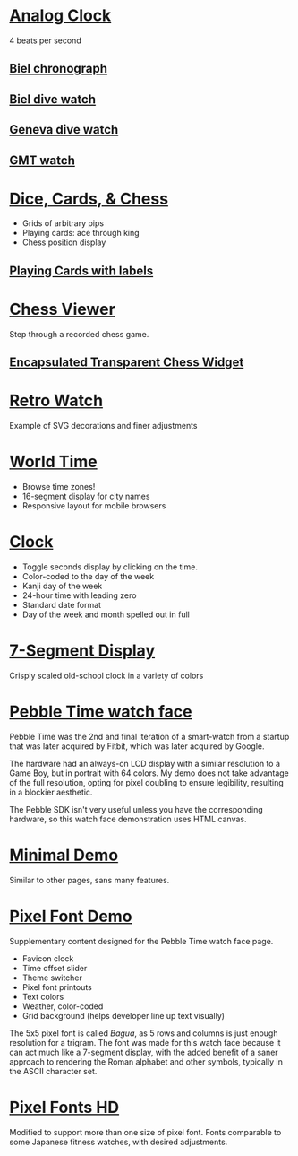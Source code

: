 # [Analog Clock](https://vezquex.github.io/clock/analog.html)
4 beats per second
## [Biel chronograph](https://vezquex.github.io/clock/tach.html)
## [Biel dive watch](https://vezquex.github.io/clock/biel.html)
## [Geneva dive watch](https://vezquex.github.io/clock/geneva.html)
## [GMT watch](https://vezquex.github.io/clock/gmt.html)

# [Dice, Cards, & Chess](https://vezquex.github.io/clock/dice.html)
- Grids of arbitrary pips
- Playing cards: ace through king
- Chess position display
## [Playing Cards with labels](https://vezquex.github.io/clock/card.html)

# [Chess Viewer](https://vezquex.github.io/clock/chess/)
Step through a recorded chess game.
## [Encapsulated Transparent Chess Widget](https://vezquex.github.io/clock/chess/widget.html)

# [Retro Watch](https://vezquex.github.io/clock/retro-168.html)
Example of SVG decorations and finer adjustments

# [World Time](https://vezquex.github.io/clock/world.html)
- Browse time zones!
- 16-segment display for city names
- Responsive layout for mobile browsers

# [Clock](https://vezquex.github.io/clock)
- Toggle seconds display by clicking on the time.
- Color-coded to the day of the week
- Kanji day of the week
- 24-hour time with leading zero
- Standard date format
- Day of the week and month spelled out in full

# [7-Segment Display](https://vezquex.github.io/clock/segment.html)
Crisply scaled old-school clock in a variety of colors

# [Pebble Time watch face](https://vezquex.github.io/clock/watch-canvas.html)

Pebble Time was the 2nd and final iteration of a smart-watch from a startup that was later acquired by Fitbit, which was later acquired by Google.

The hardware had an always-on LCD display with a similar resolution to a Game Boy, but in portrait with 64 colors. My demo does not take advantage of the full resolution, opting for pixel doubling to ensure legibility, resulting in a blockier aesthetic.

The Pebble SDK isn't very useful unless you have the corresponding hardware, so this watch face demonstration uses HTML canvas.

# [Minimal Demo](https://vezquex.github.io/clock/minimal.html)
Similar to other pages, sans many features.

# [Pixel Font Demo](https://vezquex.github.io/clock/demo.html)

Supplementary content designed for the Pebble Time watch face page.

- Favicon clock
- Time offset slider
- Theme switcher
- Pixel font printouts
- Text colors
- Weather, color-coded
- Grid background (helps developer line up text visually)

The 5x5 pixel font is called _Bagua_, as 5 rows and columns is just enough resolution for a trigram. The font was made for this watch face because it can act much like a 7-segment display, with the added benefit of a saner approach to rendering the Roman alphabet and other symbols, typically in the ASCII character set.

# [Pixel Fonts HD](https://vezquex.github.io/clock/mip.html)
Modified to support more than one size of pixel font. Fonts comparable to some Japanese fitness watches, with desired adjustments.
